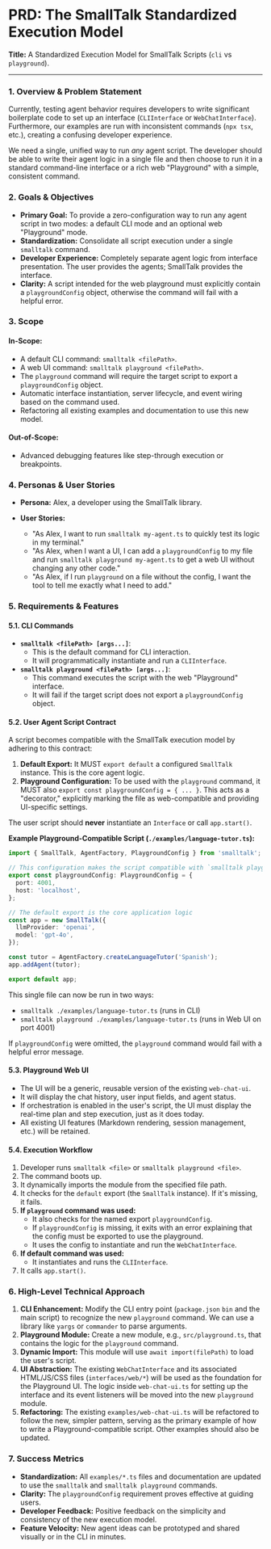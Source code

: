# PRD: The SmallTalk Standardized Execution Model

**Title:** A Standardized Execution Model for SmallTalk Scripts (`cli` vs `playground`).

---

### 1. Overview & Problem Statement

Currently, testing agent behavior requires developers to write significant boilerplate code to set up an interface (`CLIInterface` or `WebChatInterface`). Furthermore, our examples are run with inconsistent commands (`npx tsx`, etc.), creating a confusing developer experience.

We need a single, unified way to run *any* agent script. The developer should be able to write their agent logic in a single file and then choose to run it in a standard command-line interface or a rich web "Playground" with a simple, consistent command.

### 2. Goals & Objectives

*   **Primary Goal:** To provide a zero-configuration way to run any agent script in two modes: a default CLI mode and an optional web "Playground" mode.
*   **Standardization:** Consolidate all script execution under a single `smalltalk` command.
*   **Developer Experience:** Completely separate agent logic from interface presentation. The user provides the agents; SmallTalk provides the interface.
*   **Clarity:** A script intended for the web playground must explicitly contain a `playgroundConfig` object, otherwise the command will fail with a helpful error.

### 3. Scope

#### In-Scope:
*   A default CLI command: `smalltalk <filePath>`.
*   A web UI command: `smalltalk playground <filePath>`.
*   The `playground` command will require the target script to export a `playgroundConfig` object.
*   Automatic interface instantiation, server lifecycle, and event wiring based on the command used.
*   Refactoring all existing examples and documentation to use this new model.

#### Out-of-Scope:
*   Advanced debugging features like step-through execution or breakpoints.

### 4. Personas & User Stories

*   **Persona:** Alex, a developer using the SmallTalk library.

*   **User Stories:**
    *   "As Alex, I want to run `smalltalk my-agent.ts` to quickly test its logic in my terminal."
    *   "As Alex, when I want a UI, I can add a `playgroundConfig` to my file and run `smalltalk playground my-agent.ts` to get a web UI without changing any other code."
    *   "As Alex, if I run `playground` on a file without the config, I want the tool to tell me exactly what I need to add."

### 5. Requirements & Features

#### 5.1. CLI Commands

*   **`smalltalk <filePath> [args...]`**:
    *   This is the default command for CLI interaction.
    *   It will programmatically instantiate and run a `CLIInterface`.
*   **`smalltalk playground <filePath> [args...]`**:
    *   This command executes the script with the web "Playground" interface.
    *   It will fail if the target script does not export a `playgroundConfig` object.

#### 5.2. User Agent Script Contract

A script becomes compatible with the SmallTalk execution model by adhering to this contract:

1.  **Default Export:** It MUST `export default` a configured `SmallTalk` instance. This is the core agent logic.
2.  **Playground Configuration:** To be used with the `playground` command, it MUST also `export const playgroundConfig = { ... }`. This acts as a "decorator," explicitly marking the file as web-compatible and providing UI-specific settings.

The user script should **never** instantiate an `Interface` or call `app.start()`.

**Example Playground-Compatible Script (`./examples/language-tutor.ts`):**
```typescript
import { SmallTalk, AgentFactory, PlaygroundConfig } from 'smalltalk';

// This configuration makes the script compatible with `smalltalk playground`
export const playgroundConfig: PlaygroundConfig = {
  port: 4001,
  host: 'localhost',
};

// The default export is the core application logic
const app = new SmallTalk({
  llmProvider: 'openai',
  model: 'gpt-4o',
});

const tutor = AgentFactory.createLanguageTutor('Spanish');
app.addAgent(tutor);

export default app;
```
This single file can now be run in two ways:
*   `smalltalk ./examples/language-tutor.ts` (runs in CLI)
*   `smalltalk playground ./examples/language-tutor.ts` (runs in Web UI on port 4001)

If `playgroundConfig` were omitted, the `playground` command would fail with a helpful error message.

#### 5.3. Playground Web UI

*   The UI will be a generic, reusable version of the existing `web-chat-ui`.
*   It will display the chat history, user input fields, and agent status.
*   If orchestration is enabled in the user's script, the UI must display the real-time plan and step execution, just as it does today.
*   All existing UI features (Markdown rendering, session management, etc.) will be retained.

#### 5.4. Execution Workflow

1.  Developer runs `smalltalk <file>` or `smalltalk playground <file>`.
2.  The command boots up.
3.  It dynamically imports the module from the specified file path.
4.  It checks for the `default` export (the `SmallTalk` instance). If it's missing, it fails.
5.  **If `playground` command was used:**
    *   It also checks for the named export `playgroundConfig`.
    *   If `playgroundConfig` is missing, it exits with an error explaining that the config must be exported to use the playground.
    *   It uses the config to instantiate and run the `WebChatInterface`.
6.  **If default command was used:**
    *   It instantiates and runs the `CLIInterface`.
7.  It calls `app.start()`.

### 6. High-Level Technical Approach

1.  **CLI Enhancement:** Modify the CLI entry point (`package.json` `bin` and the main script) to recognize the new `playground` command. We can use a library like `yargs` or `commander` to parse arguments.
2.  **Playground Module:** Create a new module, e.g., `src/playground.ts`, that contains the logic for the `playground` command.
3.  **Dynamic Import:** This module will use `await import(filePath)` to load the user's script.
4.  **UI Abstraction:** The existing `WebChatInterface` and its associated HTML/JS/CSS files (`interfaces/web/*`) will be used as the foundation for the Playground UI. The logic inside `web-chat-ui.ts` for setting up the interface and its event listeners will be moved into the new `playground` module.
5.  **Refactoring:** The existing `examples/web-chat-ui.ts` will be refactored to follow the new, simpler pattern, serving as the primary example of how to write a Playground-compatible script. Other examples should also be updated.

### 7. Success Metrics

*   **Standardization:** All `examples/*.ts` files and documentation are updated to use the `smalltalk` and `smalltalk playground` commands.
*   **Clarity:** The `playgroundConfig` requirement proves effective at guiding users.
*   **Developer Feedback:** Positive feedback on the simplicity and consistency of the new execution model.
*   **Feature Velocity:** New agent ideas can be prototyped and shared visually or in the CLI in minutes. 